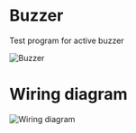 # Buzzer
Test program for active buzzer

![Buzzer](https://pandaelectronicsbd.com/wp-content/uploads/2017/12/High-Quality-active-buzzer-module.jpg)

# Wiring diagram

![Wiring diagram](https://i.ibb.co/kyScynp/Buzzer-Arduino-Mega2560-bb.png)
